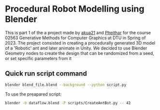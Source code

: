 # Procedural Robot Modelling using Blender

This is part 1 of the a project made by [akua21](https://github.com/akua21) and [Pheithar](https://github.com/Pheithar) for the course 02563 Generative Methods for Computer Graphics at DTU in Spring of 2023. The project consisted in creating a procedurally generated 3D model of a 'Robotic' ant and later animate in Unity. We decided to use Blender Geometry nodes to create the design that can be randomized from a seed, or set specific parameters from it

## Quick run script command

```bash
blender blend_file.blend --background --python script.py
```

To use the preapared script:

```bash
blender -b dataflow.blend -P scripts/CreateAntBot.py -- 42
```
